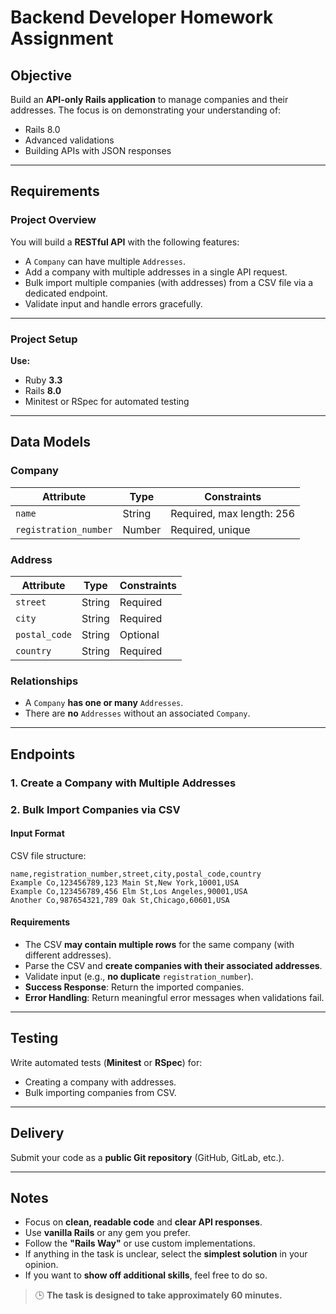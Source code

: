 # Backend Developer Homework Assignment

## Objective

Build an **API-only Rails application** to manage companies and their addresses. The focus is on demonstrating your understanding of:

- Rails 8.0
- Advanced validations
- Building APIs with JSON responses

---

## Requirements

### Project Overview

You will build a **RESTful API** with the following features:

- A `Company` can have multiple `Addresses`.
- Add a company with multiple addresses in a single API request.
- Bulk import multiple companies (with addresses) from a CSV file via a dedicated endpoint.
- Validate input and handle errors gracefully.

---

### Project Setup

**Use:**

- Ruby **3.3**
- Rails **8.0**
- Minitest or RSpec for automated testing

---

## Data Models

### **Company**

| Attribute             | Type   | Constraints               |
| --------------------- | ------ | ------------------------- |
| `name`                | String | Required, max length: 256 |
| `registration_number` | Number | Required, unique          |

### **Address**

| Attribute     | Type   | Constraints |
| ------------- | ------ | ----------- |
| `street`      | String | Required    |
| `city`        | String | Required    |
| `postal_code` | String | Optional    |
| `country`     | String | Required    |

### **Relationships**

- A `Company` **has one or many** `Addresses`.
- There are **no** `Addresses` without an associated `Company`.

---

## Endpoints

### **1. Create a Company with Multiple Addresses**

### **2. Bulk Import Companies via CSV**

#### **Input Format**

CSV file structure:

```csv
name,registration_number,street,city,postal_code,country
Example Co,123456789,123 Main St,New York,10001,USA
Example Co,123456789,456 Elm St,Los Angeles,90001,USA
Another Co,987654321,789 Oak St,Chicago,60601,USA
```

#### **Requirements**

- The CSV **may contain multiple rows** for the same company (with different addresses).
- Parse the CSV and **create companies with their associated addresses**.
- Validate input (e.g., **no duplicate** `registration_number`).
- **Success Response**: Return the imported companies.
- **Error Handling**: Return meaningful error messages when validations fail.

---

## Testing

Write automated tests (**Minitest** or **RSpec**) for:

- Creating a company with addresses.
- Bulk importing companies from CSV.

---

## Delivery

Submit your code as a **public Git repository** (GitHub, GitLab, etc.).

---

## Notes

- Focus on **clean, readable code** and **clear API responses**.
- Use **vanilla Rails** or any gem you prefer.
- Follow the **"Rails Way"** or use custom implementations.
- If anything in the task is unclear, select the **simplest solution** in your opinion.
- If you want to **show off additional skills**, feel free to do so.

> 🕒 **The task is designed to take approximately 60 minutes.**
